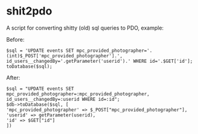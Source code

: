 # shit2pdo

A script for converting shitty (old) sql queries to PDO, example:


Before:

```
$sql = 'UPDATE events SET mpc_provided_photographer='.(int)$_POST['mpc_provided_photographer'].', id_users__changedBy='.getParameter('userid').' WHERE id='.$GET['id'];
toDatabase($sql);
```

After:

```
$sql = "UPDATE events SET mpc_provided_photographer=:mpc_provided_photographer, id_users__changedBy=:userid WHERE id=:id";
$db->toDatabase($sql, [
'mpc_provided_photographer' => $_POST["mpc_provided_photographer"],
'userid' => getParameter(userid),
'id' => $GET["id"]
])
```

